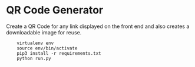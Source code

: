 # QR Code Generator
Create a QR Code for any link displayed on the front end and also creates a downloadable image for reuse. 

```
    virtualenv env
    source env/bin/activate
    pip3 install -r requirements.txt
    python run.py
```
